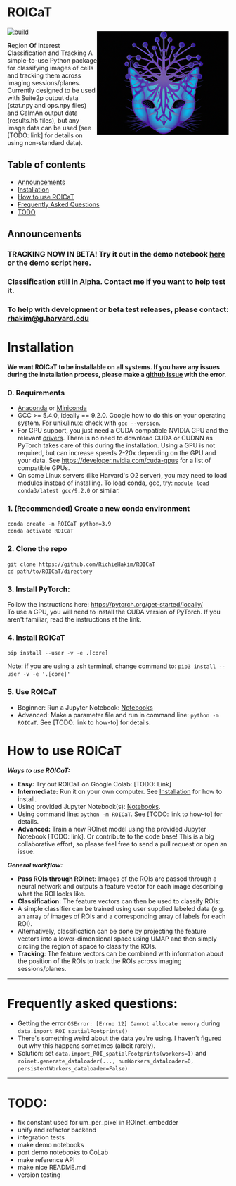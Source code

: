 # ROICaT <img src="logo.png"  width="300"  title="ROICaT"  alt="ROICaT"  align="right"  vspace = "60">

<!-- badges -->
[![build](https://github.com/RichieHakim/ROICaT/actions/workflows/.github/workflows/build.yml/badge.svg)](https://github.com/RichieHakim/ROICaT/actions/workflows/build.yml) 


**R**egion **O**f **I**nterest **C**lassification **a**nd **T**racking
A simple-to-use Python package for classifying images of cells and tracking them across imaging sessions/planes.
Currently designed to be used with Suite2p output data (stat.npy and ops.npy files) and CaImAn output data (results.h5 files), but any image data can be used (see [TODO: link] for details on using non-standard data).

## Table of contents
- [Announcements](#Announcements)<br>
- [Installation](#Installation)<br>
- [How to use ROICaT](#HowTo)<br>
- [Frequently Asked Questions](#FAQs)<br>
- [TODO](#TODO)<br>

## Announcements

### TRACKING NOW IN BETA! Try it out in the demo notebook [here](https://github.com/RichieHakim/ROICaT/blob/main/notebooks/tracking_interactive_notebook.ipynb) or the demo script [here](https://github.com/RichieHakim/ROICaT/blob/main/notebooks/tracking_scripted_notebook.ipynb).
### Classification still in Alpha. Contact me if you want to help test it.
### To help with development or beta test releases, please contact: rhakim@g.harvard.edu

# Installation
**We want ROICaT to be installable on all systems. If you have any issues during the installation process, please make a [github issue](https://github.com/RichieHakim/ROICaT/issues) with the error.**

### 0. Requirements
- [Anaconda](https://www.anaconda.com/distribution/) or [Miniconda](https://docs.conda.io/en/latest/miniconda.html)<br>
- GCC >= 5.4.0, ideally == 9.2.0. Google how to do this on your operating system. For unix/linux: check with `gcc --version`.<br>
- For GPU support, you just need a CUDA compatible NVIDIA GPU and the relevant [drivers](https://www.nvidia.com/Download/index.aspx?lang=en-us). There is no need to download CUDA or CUDNN as PyTorch takes care of this during the installation. Using a GPU is not required, but can increase speeds 2-20x depending on the GPU and your data. See https://developer.nvidia.com/cuda-gpus for a list of compatible GPUs.
- On some Linux servers (like Harvard's O2 server), you may need to load modules instead of installing. To load conda, gcc, try: `module load conda3/latest gcc/9.2.0` or similar.<br>

### 1. (Recommended) Create a new conda environment
```
conda create -n ROICaT python=3.9
conda activate ROICaT
```

### 2. Clone the repo
```
git clone https://github.com/RichieHakim/ROICaT
cd path/to/ROICaT/directory
```

<!-- ### 2. (Optional) Update base conda environment
**`conda update -n base -c defaults conda python=3.9`**<br>
If you are on OSX or the above fails, try:\
**`conda update -n base conda python=3.9`**<br>

### 3. Install dependencies (choose either 3A or 3B)
>Make sure current directory is the ROICaT repo directory (`cd path/to/ROICaT/directory`)<br>
>Note: If you are on a server and wish to install the GPU version, it might be necessary to load CUDA modules first using something like `module load gcc/9.2.0 cuda/11.2`.<br>
>If you get errors about GCC version, make sure you have version >=5.4.0. Check with `gcc --version`. On some Linux servers (like Harvard's O2 server), you may need to run `module load gcc/9.2.0` or similar.<br>

#### 3A. Install dependencies with GPU support (recommended)<br>
**`conda env create --file environment_GPU.yml`**<br>

#### 3B. Install dependencies with only CPU support<br>
**`conda env create --file environment_CPU_only.yml`**<br>

> If you'd like to give a custom name to the environment: `conda env create -n my_env_name --file environment_chooseGPUorCPUfile_.yml`<br>
> If you'd like to install environment into a different directory: ` conda env create --file environment_chooseGPUorCPUfile.yml --prefix /path/to/virtual/environment`<br> -->

### 3. Install PyTorch: <br>
Follow the instructions here: https://pytorch.org/get-started/locally/<br>
To use a GPU, you will need to install the CUDA version of PyTorch. If you aren't familiar, read the instructions at the link.

### 4. Install ROICaT
```
pip install --user -v -e .[core]
```
Note: if you are using a zsh terminal, change command to: `pip3 install --user -v -e '.[core]'`

### 5. Use ROICaT<br>
- Beginner: Run a Jupyter Notebook: [Notebooks](https://github.com/RichieHakim/ROICaT/tree/main/notebooks)<br>
- Advanced: Make a parameter file and run in command line: `python -m ROICaT`. See [TODO: link to how-to] for details.<br>

# <a name="HowTo"></a>How to use ROICaT
  ***Ways to use ROICaT:***
-  **Easy:** Try out ROICaT on Google Colab: [TODO: Link]
-  **Intermediate:** Run it on your own computer. See [Installation](#Installation) for how to install.
- Using provided Jupyter Notebook(s): [Notebooks](https://github.com/RichieHakim/ROICaT/tree/main/notebooks).
- Using command line: `python -m ROICaT`. See [TODO: link to how-to] for details.
-  **Advanced:** Train a new ROInet model using the provided Jupyter Notebook [TODO: link]. Or contribute to the code base! This is a big collaborative effort, so please feel free to send a pull request or open an issue.

***General workflow:***
- **Pass ROIs through ROInet:** Images of the ROIs are passed through a neural network and outputs a feature vector for each image describing what the ROI looks like.
-  **Classification:** The feature vectors can then be used to classify ROIs:
- A simple classifier can be trained using user supplied labeled data (e.g. an array of images of ROIs and a corresponding array of labels for each ROI).
- Alternatively, classification can be done by projecting the feature vectors into a lower-dimensional space using UMAP and then simply circling the region of space to classify the ROIs.
-  **Tracking**: The feature vectors can be combined with information about the position of the ROIs to track the ROIs across imaging sessions/planes.

-------------
# <a name="FAQs"></a>Frequently asked questions:
- Getting the error `OSError: [Errno 12] Cannot allocate memory` during `data.import_ROI_spatialFootprints()`
- There's something weird about the data you're using. I haven't figured out why this happens sometimes (albeit rarely).
- Solution: set `data.import_ROI_spatialFootprints(workers=1)` and `roinet.generate_dataloader(..., numWorkers_dataloader=0, persistentWorkers_dataloader=False)`

-------------
# TODO:
- fix constant used for um_per_pixel in ROInet_embedder
- unify and refactor backend
- integration tests
- make demo notebooks
- port demo notebooks to CoLab
- make reference API
- make nice README.md
- version testing
